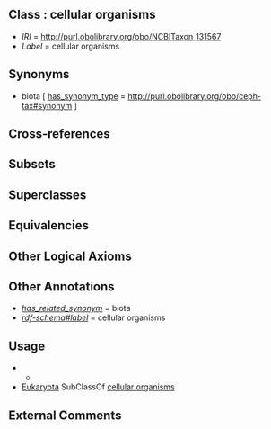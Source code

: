 
## Class : cellular organisms

 * *IRI* = http://purl.obolibrary.org/obo/NCBITaxon_131567
 * *Label* = cellular organisms

## Synonyms

 * biota [ [has_synonym_type](../../pe/oboInOwl#hasSynonymType.md) = http://purl.obolibrary.org/obo/ceph-tax#synonym ]

## Cross-references


## Subsets


## Superclasses


## Equivalencies


## Other Logical Axioms


## Other Annotations

 * *[has_related_synonym](../../ym/oboInOwl#hasRelatedSynonym.md)* = biota
 * *[rdf-schema#label](../../el/rdf-schema#label.md)* = cellular organisms

## Usage

 * -
 * [Eukaryota](../../NCBITaxon/59/NCBITaxon_2759.md) SubClassOf [cellular organisms](../../NCBITaxon/67/NCBITaxon_131567.md)

## External Comments

